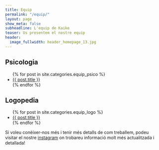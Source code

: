 ```yaml
---
title: Equip
permalink: "/equip/"
layout: page
show_meta: false
subheadline: L'equip de Kaike
teaser: Us presentem el nostre equip
header:
  image_fullwidth: header_homepage_13.jpg
---
```


<h2>Psicologia</h2>
<ul>
    {% for post in site.categories.equip_psico %}
    <li><a href="{{ site.url }}{{ site.baseurl }}{{ post.url }}">{{ post.title }}</a></li>
    {% endfor %}
</ul>

<h2>Logopedia</h2>
<ul>
    {% for post in site.categories.equip_logo %}
    <li><a href="{{ site.url }}{{ site.baseurl }}{{ post.url }}">{{ post.title }}</a></li>
    {% endfor %}
</ul>

Si voleu conèixer-nos més i tenir més detalls de com treballem, podeu visitar el nostre <a href="https://www.instagram.com/kaikepsicologialogopedia/">instagram</a> on trobareu informació molt més actualitzada i detallada!